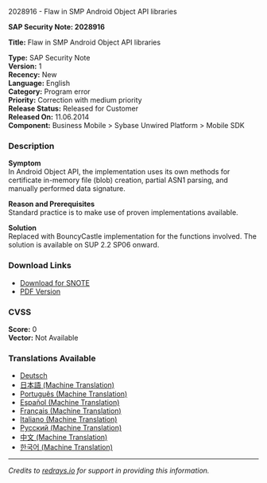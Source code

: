 2028916 - Flaw in SMP Android Object API libraries

**SAP Security Note: 2028916**

**Title:** Flaw in SMP Android Object API libraries

**Type:** SAP Security Note  
**Version:** 1  
**Recency:** New  
**Language:** English  
**Category:** Program error  
**Priority:** Correction with medium priority  
**Release Status:** Released for Customer  
**Released On:** 11.06.2014  
**Component:** Business Mobile > Sybase Unwired Platform > Mobile SDK

### Description

**Symptom**  
In Android Object API, the implementation uses its own methods for certificate in-memory file (blob) creation, partial ASN1 parsing, and manually performed data signature.

**Reason and Prerequisites**  
Standard practice is to make use of proven implementations available.

**Solution**  
Replaced with BouncyCastle implementation for the functions involved. The solution is available on SUP 2.2 SP06 onward.

### Download Links

- [Download for SNOTE](https://notesdownloads.sap.com/note/0040000017890232017)
- [PDF Version](https://userapps.support.sap.com/sap/support/sfm/notes/print/0002028916?language=en-US&token=8D1D6AF1D474C63D6271EA8163505DFB)

### CVSS

**Score:** 0  
**Vector:** Not Available

### Translations Available

- [Deutsch](https://me.sap.com/notes/0002028916/D)
- [日本語 (Machine Translation)](https://me.sap.com/notes/0002028916/J)
- [Português (Machine Translation)](https://me.sap.com/notes/0002028916/P)
- [Español (Machine Translation)](https://me.sap.com/notes/0002028916/S)
- [Français (Machine Translation)](https://me.sap.com/notes/0002028916/F)
- [Italiano (Machine Translation)](https://me.sap.com/notes/0002028916/I)
- [Русский (Machine Translation)](https://me.sap.com/notes/0002028916/R)
- [中文 (Machine Translation)](https://me.sap.com/notes/0002028916/1)
- [한국어 (Machine Translation)](https://me.sap.com/notes/0002028916/3)

---

*Credits to [redrays.io](https://redrays.io) for support in providing this information.*